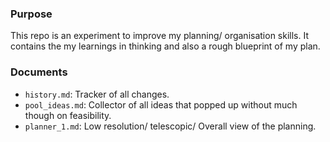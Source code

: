 ### Purpose
This repo is an experiment to improve my planning/ organisation skills. It contains the my learnings in thinking and also a rough blueprint of my plan.




### Documents
- `history.md`: Tracker of all changes.
- `pool_ideas.md`: Collector of all ideas that popped up without much though on feasibility.
- `planner_1.md`: Low resolution/ telescopic/ Overall view of the planning. 